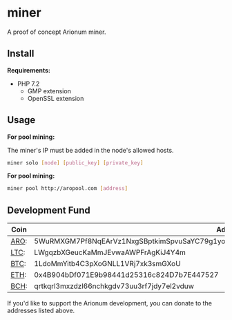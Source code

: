 # miner

A proof of concept Arionum miner.

## Install

**Requirements:**

- PHP 7.2
  - GMP extension
  - OpenSSL extension

## Usage

**For pool mining:**

The miner's IP must be added in the node's allowed hosts.

```bash
miner solo [node] [public_key] [private_key]
```

**For pool mining:**

```bash
miner pool http://aropool.com [address]
```

## Development Fund

Coin | Address
---- | --------
[ARO]: | 5WuRMXGM7Pf8NqEArVz1NxgSBptkimSpvuSaYC79g1yo3RDQc8TjVtGH5chQWQV7CHbJEuq9DmW5fbmCEW4AghQr
[LTC]: | LWgqzbXGeucKaMmJEvwaAWPFrAgKiJ4Y4m
[BTC]: | 1LdoMmYitb4C3pXoGNLL1VRj7xk3smGXoU
[ETH]: | 0x4B904bDf071E9b98441d25316c824D7b7E447527
[BCH]: | qrtkqrl3mxzdzl66nchkgdv73uu3rf7jdy7el2vduw

If you'd like to support the Arionum development, you can donate to the addresses listed above.

[aro]: https://arionum.com
[ltc]: https://litecoin.org
[btc]: https://bitcoin.org
[eth]: https://ethereum.org
[bch]: https://www.bitcoincash.org
